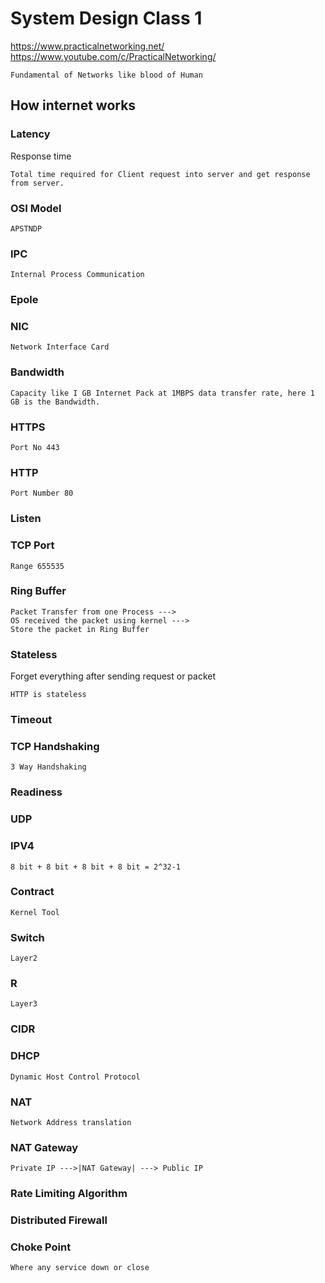 # System Design Class 1 
https://www.practicalnetworking.net/
https://www.youtube.com/c/PracticalNetworking/
```angular2html
Fundamental of Networks like blood of Human
```

##  How internet works
### Latency
Response time 
```angular2html
Total time required for Client request into server and get response from server.
```

### OSI Model
```angular2html
APSTNDP
```

### IPC
```angular2html
Internal Process Communication
```

### Epole

### NIC
```angular2html
Network Interface Card
```

### Bandwidth
```angular2html
Capacity like I GB Internet Pack at 1MBPS data transfer rate, here 1 GB is the Bandwidth.
```


### HTTPS
```angular2html
Port No 443
```

### HTTP
```angular2html
Port Number 80
```

### Listen

### TCP Port
```angular2html
Range 655535
```

### Ring Buffer

```angular2html
Packet Transfer from one Process --->
OS received the packet using kernel --->
Store the packet in Ring Buffer
```

### Stateless
Forget everything after sending request or packet
```angular2html
HTTP is stateless
```

### Timeout

### TCP Handshaking
```
3 Way Handshaking
```

### Readiness

### UDP

### IPV4
```angular2html
8 bit + 8 bit + 8 bit + 8 bit = 2^32-1
```

### Contract
```angular2html
Kernel Tool
```

### Switch
```
Layer2
```

### R
```angular2html
Layer3
```

### CIDR

### DHCP
```angular2html
Dynamic Host Control Protocol
```

### NAT
```angular2html
Network Address translation
```

### NAT Gateway
```angular2html
Private IP --->|NAT Gateway| ---> Public IP
```

### Rate Limiting Algorithm

### Distributed Firewall

### Choke Point
```angular2html
Where any service down or close
```


